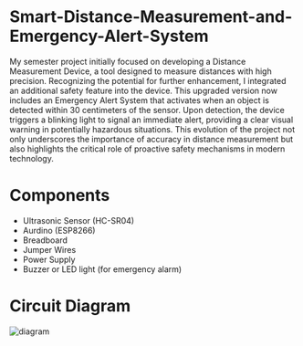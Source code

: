 # Smart-Distance-Measurement-and-Emergency-Alert-System
My semester project initially focused on developing a Distance Measurement Device, a tool designed to measure distances with high precision. Recognizing the potential for further enhancement, I integrated an additional safety feature into the device. This upgraded version now includes an Emergency Alert System that activates when an object is detected within 30 centimeters of the sensor. Upon detection, the device triggers a blinking light to signal an immediate alert, providing a clear visual warning in potentially hazardous situations. 
This evolution of the project not only underscores the importance of accuracy in distance measurement but also highlights the critical role of proactive safety mechanisms in modern technology.

# Components
* Ultrasonic Sensor (HC-SR04)
* Aurdino (ESP8266)
* Breadboard
* Jumper Wires
* Power Supply
* Buzzer or LED light (for emergency alarm)

# Circuit Diagram

![diagram](https://github.com/user-attachments/assets/d4488f65-8fc4-441a-a1d8-94b8b526945f)
